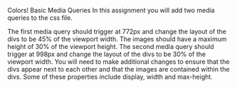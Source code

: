 Colors!
Basic Media Queries
In this assignment you will add two media queries to the css file.

The first media query should trigger at 772px and change the layout of the divs to be 45% of the viewport width. The images should have a maximum height of 30% of the viewport height.
The second media query should trigger at 998px and change the layout of the divs to be 30% of the viewport width.
You will need to make additional changes to ensure that the divs appear next to each other and that the images are contained within the divs. Some of these properties include display, width and max-height.
